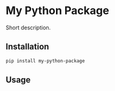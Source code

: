 # My Python Package

Short description.

## Installation
```bash
pip install my-python-package
```

## Usage 

